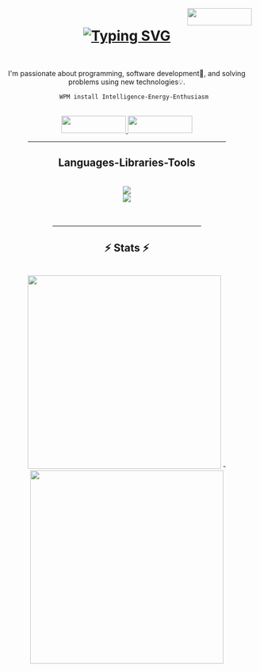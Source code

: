 <img align='right' width=130 height=35 src='https://visitor-badge.laobi.icu/badge?page_id=salehi-dev.visitor-badge' />
<h1 align='center'> 
    <a href="https://git.io/typing-svg">
        <img src="https://readme-typing-svg.herokuapp.com?font=Righteous&weight=500&size=35&duration=3500&pause=150&color=5CF715&center=true&random=true&width=440&height=60&separator=%3C&lines=Hi+there!+%F0%9F%91%8B%F0%9F%8F%BB%3CI'm+Aref+Salehi;" alt="Typing SVG" 
        />
    </a>
</h1>

<br/>

<!-- about and link -->
<div align='center'>
    <p>
        I'm passionate about programming, software development📱, and solving problems using new technologies💡.
    </p>
    
```
    WPM install Intelligence-Energy-Enthusiasm
```
</div>


<br/>

<div align='center'>
  <a href="mailto:m.arf.salehi@gmail.com">
      <img  width=130 height=35 src="https://img.shields.io/badge/Gmail-333333?style=for-the-badge&logo=gmail&logoColor=red" target="_blank" />
  </a>
  <a href="https://www.linkedin.com/in/mohammad-aref-salehi-917b2425a?utm_source=share&utm_campaign=share_via&utm_content=profile&utm_medium=android_app">
    <img  width=130 height=35 src="https://img.shields.io/badge/LinkedIn-0077B5?style=for-the-badge&logo=linkedin&logoColor=white" target="_blank" />
  </a>
</div>

<div  align="center">
    <hr width=400/> 
</div>

<!-- languages -->
<h2 align="center"> Languages-Libraries-Tools  </h2>

<br/>

<div align="center">
    <a href="https://skillicons.dev">
    <img src="https://skillicons.dev/icons?i=html,css,javascript,typescript,python" />
    <br/>
    <img src="https://skillicons.dev/icons?i=git,react,github,figma,firebase,vscode,bootstrap,mui" />
  </a>
</div>

<br/>
<br/>

<div  align="center">
    <hr width=300/> 
</div>

<h2 align="center">⚡️    Stats    ⚡️</h2>
<br/>

<div align="center">
    <img width=390 src="https://github-readme-stats.vercel.app/api/top-langs/?username=salehi-dev&layout=donut&theme=dracula&border_radius=10"/>
    -<img width=390 src="https://github-readme-stats.vercel.app/api?username=salehi-dev&show_icons=true&theme=radical&bg_color=1A237E&text_color=E0E0E0&border_radius=10&icon_color=76FF03&title_color=E91E63&border_color=64DD17&rank_icon=github"/>
    <br/>
</div>
